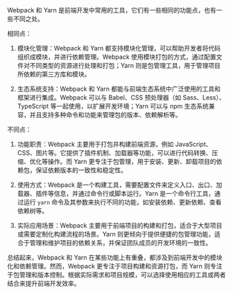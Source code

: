 Webpack 和 Yarn 是前端开发中常用的工具，它们有一些相同的功能点，也有一些不同之处。

相同点：

1. 模块化管理：Webpack 和 Yarn 都支持模块化管理，可以帮助开发者将代码组织成模块，并进行依赖管理。Webpack 使用模块打包的方式，通过配置文件对不同类型的资源进行处理和打包；Yarn 则是包管理工具，用于管理项目所依赖的第三方库和模块。

2. 生态系统支持：Webpack 和 Yarn 都能与前端生态系统中广泛使用的工具和框架进行集成。Webpack 可以与 Babel、CSS 预处理器（如 Sass、Less）、TypeScript 等一起使用，以扩展开发环境；Yarn 可以与 npm 生态系统兼容，并且支持多种命令和功能来管理包的版本、依赖解析等。

不同点：

1. 功能职责：Webpack 主要用于打包并构建前端资源，例如 JavaScript、CSS、图片等。它提供了插件机制、加载器等功能，可以进行代码转换、压缩、优化等操作。而 Yarn 更专注于包管理，用于安装、更新、卸载项目的依赖包，保证依赖版本的一致性和稳定性。

2. 使用方式：Webpack 是一个构建工具，需要配置文件来定义入口、出口、加载器、插件等信息，并通过命令行或脚本运行。Yarn 是一个命令行工具，通过运行 `yarn` 命令及其参数来执行不同的功能，如安装依赖、更新依赖、查看依赖树等。

3. 实际应用场景：Webpack 主要用于前端项目的构建和打包，适合于大型项目或需要定制化构建流程的场景。Yarn 则更倾向于提供便捷的包管理功能，适合于管理和维护项目的依赖关系，并保证团队成员的开发环境的一致性。

总结起来，Webpack 和 Yarn 在某些功能上有重叠，都涉及到前端开发中的模块化和依赖管理。然而，Webpack 更专注于项目构建和资源打包，而 Yarn 则专注于包管理和版本控制。根据实际需求和项目规模，可以选择使用相应的工具或两者结合来提升前端开发效率。
